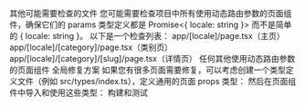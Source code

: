 其他可能需要检查的文件
您可能需要检查项目中所有使用动态路由参数的页面组件，确保它们的 params 类型定义都是 Promise<{ locale: string }> 而不是简单的 { locale: string }。
以下是一个检查列表：
app/[locale]/page.tsx（主页）
app/[locale]/[category]/page.tsx（类别页）
app/[locale]/[category]/[slug]/page.tsx（详情页）
任何其他使用动态路由参数的页面组件
全局修复方案
如果您有很多页面需要修复，可以考虑创建一个类型定义文件（例如 src/types/index.ts），定义通用的页面 props 类型：
然后在页面组件中导入和使用这些类型：
构建和测试